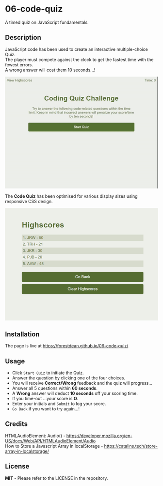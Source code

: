 # 06-code-quiz
A timed quiz on JavaScript fundamentals.

## Description
	
JavaScript code has been used to create an interactive multiple-choice Quiz.     
The player must compete against the clock to get the fastest time with the fewest errors.   
A wrong answer will cost them 10 seconds...!   

![codequiz](./images/codeQuiz.gif)

The **Code Quiz** has been optimised for various display sizes using responsive CSS design.  
 
![highscores](./images/highscores.png)

	
## Installation
	
The page is live at https://forestdean.github.io/06-code-quiz/
	
## Usage
	   
* Click `Start Quiz` to initiate the Quiz.
* Answer the question by clicking one of the four choices.
* You will receive **Correct/Wrong** feedback and the quiz will progress...
* Answer all 5 questions within **60 seconds**.
* A **Wrong** answer will deduct **10 seconds** off your scoring time.
* If you time-out ...your score is **O**.
* Enter your initials and `Submit` to log your score.
* `Go Back` if you want to try again...!
	
## Credits
	
HTMLAudioElement: Audio() - https://developer.mozilla.org/en-US/docs/Web/API/HTMLAudioElement/Audio     
How to Store a Javascript Array in localStorage - https://catalins.tech/store-array-in-localstorage/

## License
	
**MIT** - Please refer to the LICENSE in the repository.
